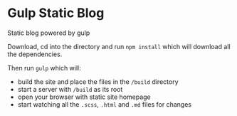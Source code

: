 Gulp Static Blog
===========

Static blog powered by gulp  

Download, cd into the directory and run
`npm install` which will download all the dependencies.

Then run `gulp` which will:
- build the site and place the files in the `/build` directory
- start a server with `/build` as its root
- open your browser with static site homepage
- start watching all the `.scss`, `.html` and `.md` files for changes
